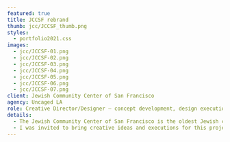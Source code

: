 ```yaml
---
featured: true
title: JCCSF rebrand
thumb: jcc/JCCSF_thumb.png
styles:
  - portfolio2021.css
images:
  - jcc/JCCSF-01.png
  - jcc/JCCSF-02.png
  - jcc/JCCSF-03.png
  - jcc/JCCSF-04.png
  - jcc/JCCSF-05.png
  - jcc/JCCSF-06.png
  - jcc/JCCSF-07.png
client: Jewish Community Center of San Francisco
agency: Uncaged LA
role: Creative Director/Designer – concept development, design executions, final production
details: 
  - The Jewish Community Center of San Francisco is the oldest Jewish center on the West Coast providing educational, social, cultural and fitness programs to the community. Along with the updated mission and vision, the JCCSF wanted to refresh their presence to the community with more approachable and vibrant look to invite a bigger audience.
  - I was invited to bring creative ideas and executions for this project from the beginning. In response to the organization’s new mission statement of “bringing people together to explore, connect and flourish”, and the new positioning statement of “cultivating connections for a more vibrant community”, I came up with this creative direction of "overlay of basic shapes". Those shapes represented the individuals in the community, and the vibrant colors and the pattern they make as a whole represented the community. This idea later was approved as an overarching theme by the stakeholders. After a few rounds of creatives, I became the sole owner of the project to develop and finalize the logo and the brand. With the final approvals of all visuals and statements, I developed an extensive brand guidelines, their UI, interior/exterior graphics, digital/print materials, and event collateral. 
---
```


